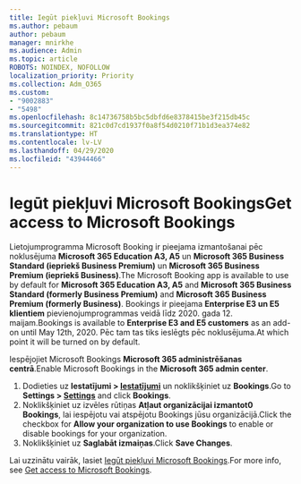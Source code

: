 ```yaml
---
title: Iegūt piekļuvi Microsoft Bookings
ms.author: pebaum
author: pebaum
manager: mnirkhe
ms.audience: Admin
ms.topic: article
ROBOTS: NOINDEX, NOFOLLOW
localization_priority: Priority
ms.collection: Adm_O365
ms.custom:
- "9002883"
- "5498"
ms.openlocfilehash: 8c14736758b5bc5dbfd6e8378415be3f215db45c
ms.sourcegitcommit: 821c0d7cd1937f0a8f54d0210f71b1d3ea374e82
ms.translationtype: HT
ms.contentlocale: lv-LV
ms.lasthandoff: 04/29/2020
ms.locfileid: "43944466"
---
```

# <a name="get-access-to-microsoft-bookings"></a><span data-ttu-id="983c6-102">Iegūt piekļuvi Microsoft Bookings</span><span class="sxs-lookup"><span data-stu-id="983c6-102">Get access to Microsoft Bookings</span></span>

<span data-ttu-id="983c6-103">Lietojumprogramma Microsoft Booking ir pieejama izmantošanai pēc noklusējuma **Microsoft 365 Education A3, A5** un **Microsoft 365 Business Standard (iepriekš Business Premium)** un **Microsoft 365 Business Premium (iepriekš Business)**.</span><span class="sxs-lookup"><span data-stu-id="983c6-103">The Microsoft Booking app is available to use by default for **Microsoft 365 Education A3, A5** and **Microsoft 365 Business Standard (formerly Business Premium)** and **Microsoft 365 Business Premium (formerly Business)**.</span></span> <span data-ttu-id="983c6-104">Bookings ir pieejama **Enterprise E3 un E5 klientiem** pievienojumprogrammas veidā līdz 2020. gada 12. maijam.</span><span class="sxs-lookup"><span data-stu-id="983c6-104">Bookings is available to **Enterprise E3 and E5 customers** as an add-on until May 12th, 2020.</span></span> <span data-ttu-id="983c6-105">Pēc tam tas tiks ieslēgts pēc noklusējuma.</span><span class="sxs-lookup"><span data-stu-id="983c6-105">At which point it will be turned on by default.</span></span>

<span data-ttu-id="983c6-106">Iespējojiet Microsoft Bookings **Microsoft 365 administrēšanas centrā**.</span><span class="sxs-lookup"><span data-stu-id="983c6-106">Enable Microsoft Bookings in the **Microsoft 365 admin center**.</span></span>

1. <span data-ttu-id="983c6-107">Dodieties uz **Iestatījumi > [Iestatījumi](https://admin.microsoft.com/Adminportal/Home?source=applauncher#/Settings/Services)** un noklikšķiniet uz **Bookings**.</span><span class="sxs-lookup"><span data-stu-id="983c6-107">Go to **Settings > [Settings](https://admin.microsoft.com/Adminportal/Home?source=applauncher#/Settings/Services)** and click **Bookings**.</span></span>
2. <span data-ttu-id="983c6-108">Noklikšķiniet uz izvēles rūtiņas **Atļaut organizācijai izmantot0 Bookings**, lai iespējotu vai atspējotu Bookings jūsu organizācijā.</span><span class="sxs-lookup"><span data-stu-id="983c6-108">Click the checkbox for **Allow your organization to use Bookings** to enable or disable bookings for your organization.</span></span>
3. <span data-ttu-id="983c6-109">Noklikšķiniet uz **Saglabāt izmaiņas**.</span><span class="sxs-lookup"><span data-stu-id="983c6-109">Click **Save Changes**.</span></span>

<span data-ttu-id="983c6-110">Lai uzzinātu vairāk, lasiet [Iegūt piekļuvi Microsoft Bookings](https://support.microsoft.com/lv-LV/office/get-access-to-microsoft-bookings-5382dc07-aaa5-45c9-8767-502333b214ce).</span><span class="sxs-lookup"><span data-stu-id="983c6-110">For more info, see [Get access to Microsoft Bookings](https://support.microsoft.com/lv-LV/office/get-access-to-microsoft-bookings-5382dc07-aaa5-45c9-8767-502333b214ce).</span></span>
